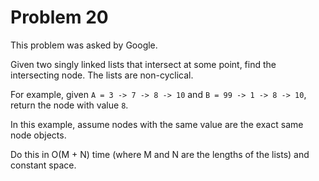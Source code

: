 # Problem 20

 This problem was asked by Google.

Given two singly linked lists that intersect at some point, find the intersecting node. The lists are non-cyclical.

For example, given ```A = 3 -> 7 -> 8 -> 10``` and ```B = 99 -> 1 -> 8 -> 10```, return the node with value ```8```.

In this example, assume nodes with the same value are the exact same node objects.

Do this in O(M + N) time (where M and N are the lengths of the lists) and constant space.